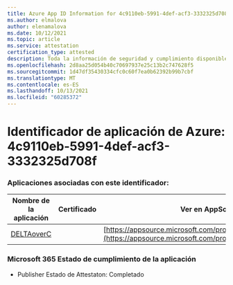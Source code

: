 ```yaml
---
title: Azure App ID Information for 4c9110eb-5991-4def-acf3-3332325d708f
ms.author: elmalova
author: elenamalova
ms.date: 10/12/2021
ms.topic: article
ms.service: attestation
certification_type: attested
description: Toda la información de seguridad y cumplimiento disponible para 4c9110eb-5991-4def-acf3-3332325d708f.
ms.openlocfilehash: 2d8aa25d054b40c70697937e25c13b2c747628f5
ms.sourcegitcommit: 1d47df35430334cfc0c60f7ea0b62392b99b7cbf
ms.translationtype: MT
ms.contentlocale: es-ES
ms.lasthandoff: 10/13/2021
ms.locfileid: "60285372"
---
```

# <a name="azure-app-id-4c9110eb-5991-4def-acf3-3332325d708f"></a>Identificador de aplicación de Azure: 4c9110eb-5991-4def-acf3-3332325d708f


### <a name="apps-associated-with-this-id"></a>Aplicaciones asociadas con este identificador:
| **Nombre de la aplicación** | **Certificado** | **Ver en AppSource** |
|--------------|---------------|-----------------------|
| [DELTAoverC](https://docs.microsoft.com/microsoft-365-app-certification/forward/WA200003286) |  | [https://appsource.microsoft.com/product/office/WA200003286](https://appsource.microsoft.com/product/office/WA200003286) |

### <a name="microsoft-365-app-compliance-status"></a>Microsoft 365 Estado de cumplimiento de la aplicación
- Publisher Estado de Attestaton: Completado

